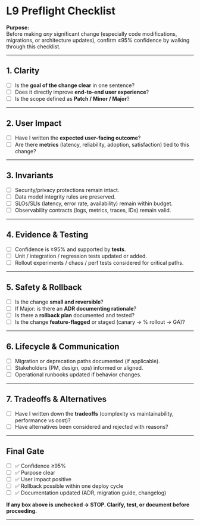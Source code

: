 # L9 Preflight Checklist

**Purpose:**  
Before making *any* significant change (especially code modifications, migrations, or architecture updates), confirm ≥95% confidence by walking through this checklist.

---

## 1. Clarity
- [ ] Is the **goal of the change clear** in one sentence?
- [ ] Does it directly improve **end-to-end user experience**?
- [ ] Is the scope defined as **Patch / Minor / Major**?

---

## 2. User Impact
- [ ] Have I written the **expected user-facing outcome**?
- [ ] Are there **metrics** (latency, reliability, adoption, satisfaction) tied to this change?

---

## 3. Invariants
- [ ] Security/privacy protections remain intact.  
- [ ] Data model integrity rules are preserved.  
- [ ] SLOs/SLIs (latency, error rate, availability) remain within budget.  
- [ ] Observability contracts (logs, metrics, traces, IDs) remain valid.

---

## 4. Evidence & Testing
- [ ] Confidence is ≥95% and supported by **tests**.  
- [ ] Unit / integration / regression tests updated or added.  
- [ ] Rollout experiments / chaos / perf tests considered for critical paths.

---

## 5. Safety & Rollback
- [ ] Is the change **small and reversible**?  
- [ ] If Major: is there an **ADR documenting rationale**?  
- [ ] Is there a **rollback plan** documented and tested?  
- [ ] Is the change **feature-flagged** or staged (canary → % rollout → GA)?

---

## 6. Lifecycle & Communication
- [ ] Migration or deprecation paths documented (if applicable).  
- [ ] Stakeholders (PM, design, ops) informed or aligned.  
- [ ] Operational runbooks updated if behavior changes.

---

## 7. Tradeoffs & Alternatives
- [ ] Have I written down the **tradeoffs** (complexity vs maintainability, performance vs cost)?  
- [ ] Have alternatives been considered and rejected with reasons?

---

## Final Gate
- [ ] ✅ Confidence ≥95%  
- [ ] ✅ Purpose clear  
- [ ] ✅ User impact positive  
- [ ] ✅ Rollback possible within one deploy cycle  
- [ ] ✅ Documentation updated (ADR, migration guide, changelog)  

**If any box above is unchecked → STOP. Clarify, test, or document before proceeding.**

---